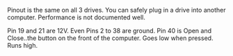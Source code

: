 Pinout is the same on all 3 drives.  You can safely plug in a drive into another computer. Performance is not documented well.



Pin 19 and 21 are 12V.
Even Pins 2 to 38 are ground.
Pin 40 is Open and Close..the button on the front of the computer. Goes low when pressed. Runs high.
